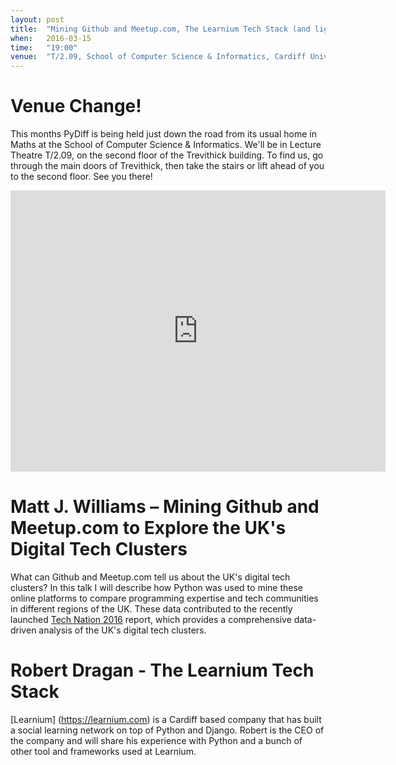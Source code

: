 ```yaml
---
layout: post
title:  "Mining Github and Meetup.com, The Learnium Tech Stack (and lightning talks!)"
when:   2016-03-15
time:   "19:00"
venue:  "T/2.09, School of Computer Science & Informatics, Cardiff University"
---
```


# Venue Change!

This months PyDiff is being held just down the road from its usual home in Maths at the School of Computer Science & Informatics. We'll be in Lecture Theatre T/2.09, on the second floor of the Trevithick building. To find us, go through the main doors of Trevithick, then take the stairs or lift ahead of you to the second floor. See you there!

<iframe src="https://www.google.com/maps/embed?pb=!1m18!1m12!1m3!1d2484.5563658121855!2d-3.1726044842308547!3d51.4846569796314!2m3!1f0!2f0!3f0!3m2!1i1024!2i768!4f13.1!3m3!1m2!1s0x486e1cb8742c46f5%3A0xc620b871e5d19cac!2sTrevithick+Bldg%2C+Cardiff+CF24!5e0!3m2!1sen!2suk!4v1456917752266" width="600" height="450" frameborder="0" style="border:0" allowfullscreen>&nbsp;</iframe>

# Matt J. Williams – Mining Github and Meetup.com to Explore the UK's Digital Tech Clusters

What can Github and Meetup.com tell us about the UK's digital tech clusters? In this talk I will describe how Python was used to mine these online platforms to compare programming expertise and tech communities in different regions of the UK. These data contributed to the recently launched [Tech Nation 2016](http://www.nesta.org.uk/publications/tech-nation-2016) report, which provides a comprehensive data-driven analysis of the UK's digital tech clusters.

# Robert Dragan - The Learnium Tech Stack

[Learnium] (https://learnium.com) is a Cardiff based company that has built a social learning network on top of Python and Django. Robert is the CEO of the company and will share his experience with Python and a bunch of other tool and frameworks used at Learnium.
